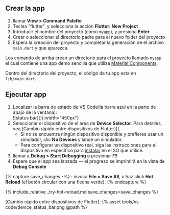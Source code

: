 <div class="tab-pane" id="vscode" role="tabpanel" aria-labelledby="vscode-tab" markdown="1">

## Crear la app

  1. llamar **View > Command Palette**
  1. Teclea "flutter", y selecciona la acción **Flutter: New Project**
  1. Introducir el nombre del proyecto (como `myapp`), y presiona **Enter**
  1. Crear o seleccionar el directorio padre para el nuevo folder del proyecto
  1. Espera la creación del proyecto y completar la generación de el archivo `main.dart` y que
     aparezca.

Los comando de arriba crean un directorio para el proyecto llamado `myapp`
el cual contiene una app demo sencilla
que utiliza [Material Components][].

Dentro del directorio del proyecto, el código de tu app esta en `lib/main.dart`.

## Ejecutar app

 1. Localizar la barra de estado de VS Code(la barra azul en la parte de abajo de la ventana):<br> ![status bar][]{:width="450px"}
 1. Seleccionar el dispositivo de el área de **Device Selector**.
    Para detalles, vea [Cambio rápido entre dispositivos de Flutter][].
    - Si no se encuentra ningún dispositivo disponible y prefieres usar un simulador,
      clic **No Devices** y lance un simulador.
    - Para configurar un dispositivo real, siga las instrucciones para el dispositivo en específico para 
    [instalar][] en el SO que utilice.
 1. llamar a **Debug > Start Debugging** o presionar <kbd>F5</kbd>
 1. Espere que el app sea lanzada &mdash; el progreso se imprimirá en la vista de
    **Debug Console**
 
{% capture save_changes -%}
  : invoca **File > Save All**,
  o haz click **Hot Reload** (el botón circular con una flecha verde).
{% endcapture %}

{% include_relative _try-hot-reload.md save_changes=save_changes %}

[instalar]: /get-started/install
[Material Components]: https://material.io/guidelines
[Quickly switching between Flutter devices]: https://dartcode.org/docs/quickly-switching-between-flutter-devices
[Cambio rápido entre dispositivos de Flutter]: {% asset tools/vs-code/device_status_bar.png @path %}

</div>

